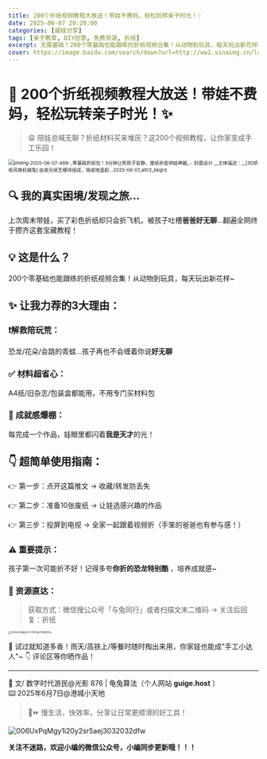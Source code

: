 ```yaml
---
title: 200个折纸视频教程大放送！带娃不费妈，轻松玩转亲子时光！✨
date: 2025-06-07 20:20:00
categories: [遛娃分享]
tags: [亲子教育, DIY创意, 免费资源, 折纸]
excerpt: 无需基础！200个零基础也能跟练的折纸视频合集！从动物到玩具，每天玩出新花样~
cover: https://image.baidu.com/search/down?url=http://ww1.sinaimg.cn/large/006UxPqMgy1i272r0np2zj310k0fkdpz.jpg
---
```

# 🌟 200个折纸视频教程大放送！带娃不费妈，轻松玩转亲子时光！✨

> 😩 陪娃总喊无聊？折纸材料买来堆灰？这200个视频教程，让你家变成手工乐园！

<img src="https://image.baidu.com/search/down?url=http://ww1.sinaimg.cn/large/006UxPqMgy1i272r0np2zj310k0fkdpz.jpg" alt="jimeng-2025-06-07-469-_零基础折纸包！3分钟让熊孩子安静，废纸秒变哄娃神器_ - 封面设计 __主体描述：__[3D折纸风格机械兔] 由发光纸艺模块组成，俏皮地竖起...2025-06-07_attr2_bkgrd" style="zoom:67%;" />

## 🔍 我的真实困境/发现之旅...

上次周末带娃，买了彩色折纸却只会折飞机，被孩子吐槽**爸爸好无聊**...翻遍全网终于攒齐这套宝藏教程！

## 💡 这是什么？

200个零基础也能跟练的折纸视频合集！从动物到玩具，每天玩出新花样~

## ✨ 让我力荐的3大理由：

### ❗️解救陪玩荒：

恐龙/花朵/会跳的青蛙...孩子再也不会缠着你说**好无聊** 

### ✅ 材料超省心：

A4纸/旧杂志/包装盒都能用，不用专门买材料包

### 🚀 成就感爆棚：

每完成一个作品，娃眼里都闪着**我是天才**的光！

## 👇 超简单使用指南：

👉 第一步：点开这篇推文 → 收藏/转发防丢失

👉 第二步：准备10张废纸 → 让娃选感兴趣的作品

👉 第三步：投屏到电视 → 全家一起跟着视频折（手笨的爸爸也有参与感！）

### ⚠️ 重要提示：

孩子第一次可能折不好！记得多夸**你折的恐龙特别酷** ，培养成就感~

### 🔗 资源直达：

> 获取方式：微信搜公众号「与兔同行」或者扫描文末二维码  → 关注后回复：折纸

<img src='https://image.baidu.com/search/down?url=http://ww1.sinaimg.cn/large/006UxPqMgy1i2727b07ajj312g1681kx.jpg' alt='006UxPqMgy1i2727b07ajj312g1681kx' style="zoom:33%;" />

💬 试过就知道多香！雨天/高铁上/等餐时随时掏出来用，你家娃也能成"手工小达人"~ 👇 评论区等你晒作品！

---

📝 文/ 数字时代游民@光影 876 | 龟兔算法（个人网站 **guige.host** ）<br>   ⌨️ 2025年6月7日@港城小天地 <br>

>🐢⏩ 慢生活，快效率，分享让日常更顺滑的好工具！

<img src='https://image.baidu.com/search/down?url=http://ww1.sinaimg.cn/large/006UxPqMgy1i20y2sr5aej3032032dfw.jpg' alt='006UxPqMgy1i20y2sr5aej3032032dfw'/>

**关注不迷路，欢迎小编的微信公众号，小编同步更新哦！！！**
